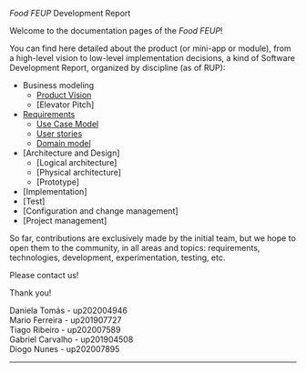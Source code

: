 _Food FEUP_ Development Report

Welcome to the documentation pages of the _Food FEUP_!

You can find here detailed about the product (or mini-app or module), from a high-level vision to low-level implementation decisions, a kind of Software Development Report, organized by discipline (as of RUP): 

* Business modeling 
  * [Product Vision](https://github.com/LEIC-ES-2021-22/2LEIC11T3/blob/main/docs/ProductVision.md)
  * [Elevator Pitch]
* [Requirements](https://github.com/LEIC-ES-2021-22/templates/blob/main/docs/requirements.md)
  * [Use Case Model](https://github.com/LEIC-ES-2021-22/templates/blob/main/docs/requirements.md#Use-case-model)
  * [User stories](https://github.com/LEIC-ES-2021-22/templates/blob/main/docs/requirements.md#User-stories)
  * [Domain model](https://github.com/LEIC-ES-2021-22/templates/blob/main/docs/requirements.md#Domain-model)
* [Architecture and Design]
  * [Logical architecture]
  * [Physical architecture]
  * [Prototype]
* [Implementation]
* [Test]
* [Configuration and change management]
* [Project management]

So far, contributions are exclusively made by the initial team, but we hope to open them to the community, in all areas and topics: requirements, technologies, development, experimentation, testing, etc.

Please contact us! 

Thank you!

Daniela Tomás - up202004946  
Mario Ferreira - up201907727  
Tiago Ribeiro - up202007589  
Gabriel Carvalho - up201904508  
Diogo Nunes - up202007895  
  
---
